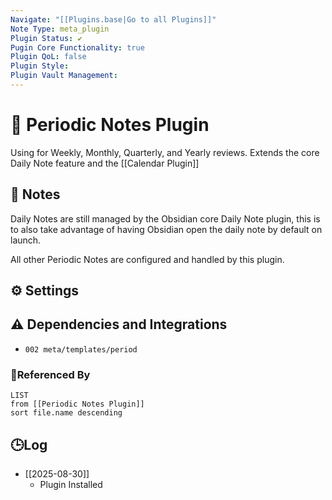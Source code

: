 ```yaml
---
Navigate: "[[Plugins.base|Go to all Plugins]]"
Note Type: meta_plugin
Plugin Status: ✔️
Pugin Core Functionality: true
Plugin QoL: false
Plugin Style:
Plugin Vault Management:
---
```

# 🔌 Periodic Notes Plugin

Using for Weekly, Monthly, Quarterly, and Yearly reviews. Extends the core Daily Note feature and the [[Calendar Plugin]]

## 📝 Notes

Daily Notes are still managed by the Obsidian core Daily Note plugin, this is to also take advantage of having Obsidian open the daily note by default on launch.

All other Periodic Notes are configured and handled by this plugin.

## ⚙️ Settings

## ⚠️ Dependencies and Integrations

- `002 meta/templates/period`

### 🔗Referenced By

```dataview
LIST
from [[Periodic Notes Plugin]]
sort file.name descending
```

## 🕒Log

- [[2025-08-30]]
	- Plugin Installed
